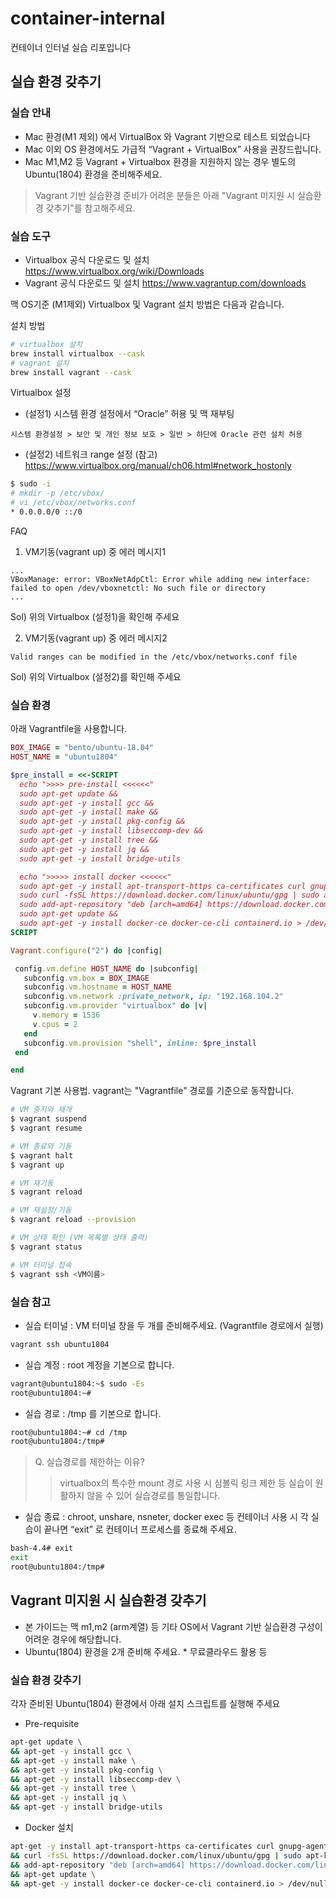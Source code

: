 # container-internal
컨테이너 인터널 실습 리포입니다 

## 실습 환경 갖추기
### 실습 안내
- Mac 환경(M1 제외) 에서 VirtualBox 와 Vagrant 기반으로 테스트 되었습니다
- Mac 이외 OS 환경에서도 가급적 “Vagrant + VirtualBox” 사용을 권장드립니다.
- Mac M1,M2 등 Vagrant + Virtualbox 환경을 지원하지 않는 경우 별도의 Ubuntu(1804) 환경을 준비해주세요.
> Vagrant 기반 실습환경 준비가 어려운 분들은 아래 "Vagrant 미지원 시 실습환경 갖추기"를 참고해주세요.

### 실습 도구 
- Virtualbox 공식 다운로드 및 설치 https://www.virtualbox.org/wiki/Downloads
- Vagrant 공식 다운로드 및 설치 https://www.vagrantup.com/downloads

맥 OS기준 (M1제외) Virtualbox 및 Vagrant 설치 방법은 다음과 같습니다.

설치 방법
```bash
# virtualbox 설치
brew install virtualbox --cask
# vagrant 설치
brew install vagrant --cask
```

Virtualbox 설정
- (설정1) 시스템 환경 설정에서 “Oracle” 허용 및 맥 재부팅
```
시스템 환경설정 > 보안 및 개인 정보 보호 > 일반 > 하단에 Oracle 관련 설치 허용
```
- (설정2) 네트워크 range 설정
  (참고) https://www.virtualbox.org/manual/ch06.html#network_hostonly
```bash
$ sudo -i
# mkdir -p /etc/vbox/
# vi /etc/vbox/networks.conf
* 0.0.0.0/0 ::/0
```
FAQ
1) VM기동(vagrant up) 중 에러 메시지1
```
...
VBoxManage: error: VBoxNetAdpCtl: Error while adding new interface: failed to open /dev/vboxnetctl: No such file or directory
...
```
Sol) 위의 Virtualbox (설정1)을 확인해 주세요

2) VM기동(vagrant up) 중 에러 메시지2
```
Valid ranges can be modified in the /etc/vbox/networks.conf file
```
Sol) 위의 Virtualbox (설정2)를 확인해 주세요

### 실습 환경
아래 Vagrantfile을 사용합니다.
```ruby
BOX_IMAGE = "bento/ubuntu-18.04"
HOST_NAME = "ubuntu1804"

$pre_install = <<-SCRIPT
  echo ">>>> pre-install <<<<<<"
  sudo apt-get update &&
  sudo apt-get -y install gcc &&
  sudo apt-get -y install make &&
  sudo apt-get -y install pkg-config &&
  sudo apt-get -y install libseccomp-dev &&
  sudo apt-get -y install tree &&
  sudo apt-get -y install jq &&
  sudo apt-get -y install bridge-utils

  echo ">>>>> install docker <<<<<<"
  sudo apt-get -y install apt-transport-https ca-certificates curl gnupg-agent software-properties-common > /dev/null 2>&1 &&
  sudo curl -fsSL https://download.docker.com/linux/ubuntu/gpg | sudo apt-key add - &&
  sudo add-apt-repository "deb [arch=amd64] https://download.docker.com/linux/ubuntu $(lsb_release -cs) stable" &&
  sudo apt-get update &&
  sudo apt-get -y install docker-ce docker-ce-cli containerd.io > /dev/null 2>&1
SCRIPT

Vagrant.configure("2") do |config|

 config.vm.define HOST_NAME do |subconfig|
   subconfig.vm.box = BOX_IMAGE
   subconfig.vm.hostname = HOST_NAME
   subconfig.vm.network :private_network, ip: "192.168.104.2"
   subconfig.vm.provider "virtualbox" do |v|
     v.memory = 1536
     v.cpus = 2
   end
   subconfig.vm.provision "shell", inline: $pre_install
 end

end
```

Vagrant 기본 사용법. vagrant는 "Vagrantfile" 경로를 기준으로 동작합니다.
```bash
# VM 중지와 재개
$ vagrant suspend
$ vagrant resume

# VM 종료와 기동
$ vagrant halt
$ vagrant up

# VM 재기동
$ vagrant reload

# VM 재설정/기동
$ vagrant reload --provision

# VM 상태 확인 (VM 목록별 상태 출력)
$ vagrant status

# VM 터미널 접속
$ vagrant ssh <VM이름>
```

### 실습 참고
- 실습 터미널 : VM 터미널 창을 두 개를 준비해주세요. (Vagrantfile 경로에서 실행)
```bash
vagrant ssh ubuntu1804
```
- 실습 계정 : root 계정을 기본으로 합니다.
```bash
vagrant@ubuntu1804:~$ sudo -Es
root@ubuntu1804:~#
```
- 실습 경로 : /tmp 를 기본으로 합니다.
```bash
root@ubuntu1804:~# cd /tmp
root@ubuntu1804:/tmp#
```
> Q. 실습경로를 제한하는 이유? 
> > virtualbox의 특수한 mount 경로 사용 시 심볼릭 링크 제한 등 실습이 원활하지 않을 수 있어 실습경로를 통일합니다.
- 실습 종료 : chroot, unshare, nsneter, docker exec 등 컨테이너 사용 시 각 실습이 끝나면 “exit” 로 컨테이너 프로세스를 종료해 주세요.
```bash
bash-4.4# exit
exit
root@ubuntu1804:/tmp#
```

## Vagrant 미지원 시 실습환경 갖추기
- 본 가이드는 맥 m1,m2 (arm계열) 등 기타 OS에서 Vagrant 기반 실습환경 구성이 어려운 경우에 해당합니다.
- Ubuntu(1804) 환경을 2개 준비해 주세요. * 무료클라우드 활용 등

### 실습 환경 갖추기 
각자 준비된 Ubuntu(1804) 환경에서 아래 설치 스크립트를 실행해 주세요
- Pre-requisite
```bash 
apt-get update \
&& apt-get -y install gcc \
&& apt-get -y install make \
&& apt-get -y install pkg-config \
&& apt-get -y install libseccomp-dev \
&& apt-get -y install tree \
&& apt-get -y install jq \
&& apt-get -y install bridge-utils
```
- Docker 설치
```bash 
apt-get -y install apt-transport-https ca-certificates curl gnupg-agent software-properties-common > /dev/null 2>&1 \
&& curl -fsSL https://download.docker.com/linux/ubuntu/gpg | sudo apt-key add - \
&& add-apt-repository "deb [arch=amd64] https://download.docker.com/linux/ubuntu $(lsb_release -cs) stable" \
&& apt-get update \
&& apt-get -y install docker-ce docker-ce-cli containerd.io > /dev/null 2>&1
```